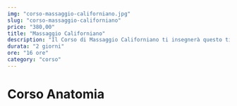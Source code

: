 ```yaml
---
img: "corso-massaggio-californiano.jpg"
slug: "corso-massaggio-californiano"
price: "380,00"
title: "Massaggio Californiano"
description: "Il Corso di Massaggio Californiano ti insegnerà questo tipo di tecnica nata in America vicino S. Francisco dove un gruppo di psicoanalisti, negli anni ’70, mise a punto una serie di tecniche e manovre che avevano come primo obiettivo quello di liberare le emozioni ingabbiate nel corpo. La libertà di esprimersi e la possibilità di lasciare andare le emozioni erano i primi risultati che questo gruppo di psicoanalisti volevano raggiungere."
durata: "2 giorni"
ore: "16 ore"
category: "corso"
---
```


# Corso Anatomia
